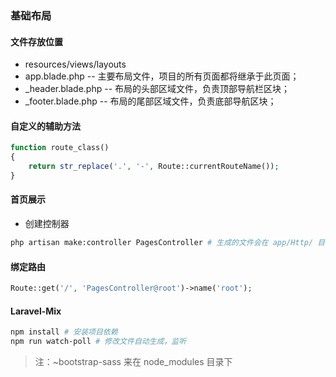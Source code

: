 ### 基础布局

#### 文件存放位置
+ resources/views/layouts 
+ app.blade.php -- 主要布局文件，项目的所有页面都将继承于此页面；
+ _header.blade.php -- 布局的头部区域文件，负责顶部导航栏区块；
+ _footer.blade.php -- 布局的尾部区域文件，负责底部导航区块；

#### 自定义的辅助方法
```php
function route_class()
{
    return str_replace('.', '-', Route::currentRouteName());
}
```

#### 首页展示 

+ 创建控制器
```bash
php artisan make:controller PagesController # 生成的文件会在 app/Http/ 目录下
```

#### 绑定路由
```php
Route::get('/', 'PagesController@root')->name('root');
```

#### Laravel-Mix 
```bash
npm install # 安装项目依赖
npm run watch-poll # 修改文件自动生成，监听
```

> 注：~bootstrap-sass 来在 node_modules 目录下